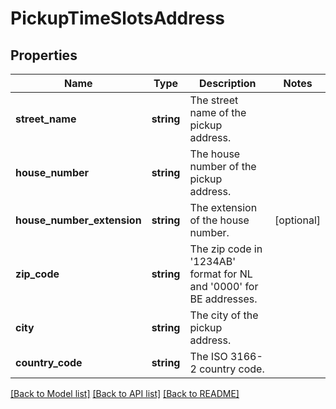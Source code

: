 # PickupTimeSlotsAddress

## Properties
Name | Type | Description | Notes
------------ | ------------- | ------------- | -------------
**street_name** | **string** | The street name of the pickup address. | 
**house_number** | **string** | The house number of the pickup address. | 
**house_number_extension** | **string** | The extension of the house number. | [optional] 
**zip_code** | **string** | The zip code in &#x27;1234AB&#x27; format for NL and &#x27;0000&#x27; for BE addresses. | 
**city** | **string** | The city of the pickup address. | 
**country_code** | **string** | The ISO 3166-2 country code. | 

[[Back to Model list]](../../README.md#documentation-for-models) [[Back to API list]](../../README.md#documentation-for-api-endpoints) [[Back to README]](../../README.md)

